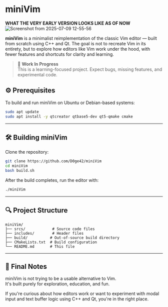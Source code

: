 # miniVim

**WHAT THE VERY EARLY VERSION LOOKS LIKE AS OF NOW**
![Screenshot from 2025-07-09 12-55-56](https://github.com/user-attachments/assets/401b542c-153e-428f-a080-a680f8654be2)



**miniVim** is a minimalist reimplementation of the classic Vim editor — built from scratch using C++ and Qt. The goal is not to recreate Vim in its entirety, but to explore how editors like Vim work under the hood, with fewer features and shortcuts for clarity and learning.

> 🚧 **Work In Progress**  
> This is a learning-focused project. Expect bugs, missing features, and experimental code.


## ⚙️ Prerequisites

To build and run miniVim on Ubuntu or Debian-based systems:

```bash
sudo apt update
sudo apt install -y qtcreator qtbase5-dev qt5-qmake cmake
```

---

## 🛠️ Building miniVim

Clone the repository:

```bash
git clone https://github.com/D0ge42/miniVim
cd miniVim
bash build.sh
```

After the build completes, run the editor with:

```bash
./miniVim
```

---

## 🔍 Project Structure

```
miniVim/
├── srcs/            # Source code files
├── includes/        # Header files
├── build/          # Out-of-source build directory
├── CMakeLists.txt  # Build configuration
└── README.md       # This file
```

---

## 🧠 Final Notes

miniVim is not trying to be a usable alternative to Vim.  
It's built purely for exploration, education, and fun.

If you're curious about how editors work or want to experiment with modal input and text buffer logic using C++ and Qt, you're in the right place.
